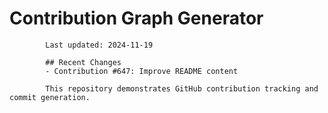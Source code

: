 # Contribution Graph Generator
            
            Last updated: 2024-11-19
            
            ## Recent Changes
            - Contribution #647: Improve README content
            
            This repository demonstrates GitHub contribution tracking and commit generation.
        